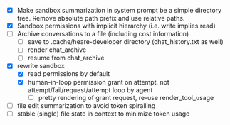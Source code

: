  - [X] Make sandbox summarization in system prompt be a simple directory tree. Remove absolute path prefix and use relative paths.
 - [X] Sandbox permissions with implicit hierarchy (i.e. write implies read)
 - [ ] Archive conversations to a file (including cost information)
   - [ ] save to .cache/heare-developer directory (chat_history.txt as well) 
   - [ ] render chat_archive
   - [ ] resume from chat_archive
 - [X] rewrite sandbox
    - [X] read permissions by default
    - [X] human-in-loop permission grant on attempt, not attempt/fail/request/attempt loop by agent
      - [ ] pretty rendering of grant request, re-use render_tool_usage
 - [ ] file edit summarization to avoid token spiralling
 - [ ] stable (single) file state in context to minimize token usage
